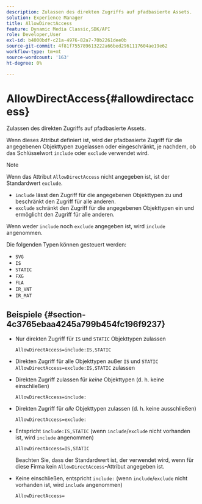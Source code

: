 ```yaml
---
description: Zulassen des direkten Zugriffs auf pfadbasierte Assets.
solution: Experience Manager
title: AllowDirectAccess
feature: Dynamic Media Classic,SDK/API
role: Developer,User
exl-id: b4000bdf-c21a-4976-82a7-70b2261dee0b
source-git-commit: 4f81f755789613222a66bed2961117604ae19e62
workflow-type: tm+mt
source-wordcount: '163'
ht-degree: 0%

---
```


# AllowDirectAccess{#allowdirectaccess}

Zulassen des direkten Zugriffs auf pfadbasierte Assets.

Wenn dieses Attribut definiert ist, wird der pfadbasierte Zugriff für die angegebenen Objekttypen zugelassen oder eingeschränkt, je nachdem, ob das Schlüsselwort `include` oder `exclude` verwendet wird.

>[!NOTE]
>
>Wenn das Attribut `AllowDirectAccess` nicht angegeben ist, ist der Standardwert `exclude`.

* `include` lässt den Zugriff für die angegebenen Objekttypen zu und beschränkt den Zugriff für alle anderen.
* `exclude` schränkt den Zugriff für die angegebenen Objekttypen ein und ermöglicht den Zugriff für alle anderen.

Wenn weder `include` noch `exclude` angegeben ist, wird `include` angenommen.

Die folgenden Typen können gesteuert werden:

* `SVG`
* `IS`
* `STATIC`
* `FXG`
* `FLA`
* `IR_VNT`
* `IR_MAT`

## Beispiele {#section-4c3765ebaa4245a799b454fc196f9237}

* Nur direkten Zugriff für `IS` und `STATIC` Objekttypen zulassen

  `AllowDirectAccess=include:IS,STATIC`

* Direkten Zugriff für alle Objekttypen außer `IS` und `STATIC` `AllowDirectAccess=exclude:IS,STATIC` zulassen

* Direkten Zugriff zulassen für *keine* Objekttypen (d. h. keine einschließen)

  `AllowDirectAccess=include:`

* Direkten Zugriff für *alle* Objekttypen zulassen (d. h. keine ausschließen)

  `AllowDirectAccess=exclude:`

* Entspricht `include:IS,STATIC` (wenn `include`/`exclude` nicht vorhanden ist, wird `include` angenommen)

  `AllowDirectAccess=IS,STATIC`

  Beachten Sie, dass der Standardwert ist, der verwendet wird, wenn für diese Firma kein `AllowDirectAccess`-Attribut angegeben ist.

* Keine einschließen, entspricht `include:` (wenn `include`/`exclude` nicht vorhanden ist, wird `include` angenommen)

  `AllowDirectAccess=`
